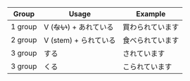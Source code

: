 |Group|Usage|Example|
|-|-|-|
|1 group|V (~~ない~~) + あれている|買わられています|
|2 group|V (stem) + られている|食べられています|
|3 group|する|されています|
|3 group|くる|こられています|